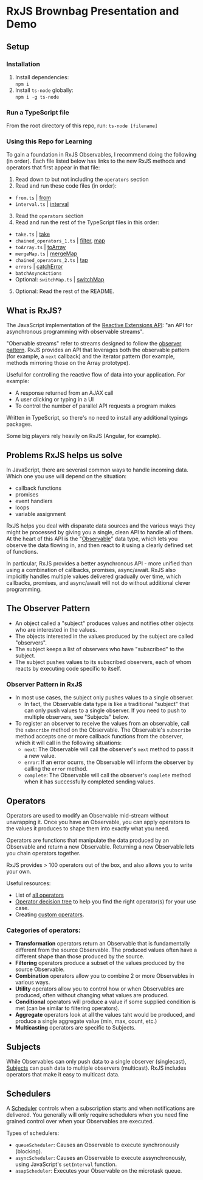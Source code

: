 # RxJS Brownbag Presentation and Demo

## Setup

### Installation
1. Install dependencies:  
`npm i`
2. Install `ts-node` globally:  
`npm i -g ts-node`

### Run a TypeScript file
From the root directory of this repo, run: `ts-node [filename]`

### Using this Repo for Learning
To gain a foundation in RxJS Observables, I recommend doing the following (in order). Each file listed below has links to the new RxJS methods and operators that first appear in that file:
1. Read down to but not including the `operators` section
2. Read and run these code files (in order):
 - `from.ts` | [from](https://rxjs.dev/api/index/function/from)
 - `interval.ts` | [interval](https://rxjs.dev/api/index/function/interval)
3. Read the `operators` section
4. Read and run the rest of the TypeScript files in this order:
 - `take.ts` | [take](https://rxjs.dev/api/operators/take)
 - `chained_operators_1.ts` | [filter](https://rxjs.dev/api/operators/filter), [map](https://rxjs.dev/api/operators/map)
 - `toArray.ts` | [toArray](https://rxjs.dev/api/operators/toArray)
 - `mergeMap.ts` | [mergeMap](https://rxjs.dev/api/operators/mergeMap)
 - `chained_operators_2.ts` | [tap](https://rxjs.dev/api/index/function/tap)
 - `errors` | [catchError](https://rxjs.dev/api/operators/catchError)
 - `batchAsyncActions`
 - Optional: `switchMap.ts` | [switchMap](https://rxjs.dev/api/operators/switchMap)
5. Optional: Read the rest of the README.

## What is RxJS?
The JavaScript implementation of the [Reactive Extensions API](https://reactivex.io): "an API for asynchronous programming with observable streams". 

"Obervable streams" refer to streams designed to follow the [observer pattern](https://en.wikipedia.org/wiki/Observer_pattern). RxJS provides an API that leverages both the observable pattern (for example, a `next` callback) and the iterator pattern (for example, methods mirroring those on the Array prototype).

Useful for controlling the reactive flow of data into your application. For example: 
 - A response returned from an AJAX call  
 - A user clicking or typing in a UI  
 - To control the number of parallel API requests a program makes  

Written in TypeScript, so there's no need to install any additional typings packages.

Some big players rely heavily on RxJS (Angular, for example).

## Problems RxJS helps us solve
In JavaScript, there are severasl common ways to handle incoming data. Which one you use will depend on the situation:
 - callback functions
 - promises
 - event handlers
 - loops
 - variable assignment

RxJS helps you deal with disparate data sources and the various ways they might be processed by giving you a single, clean API to handle all of them. At the heart of this API is the "[Observable](https://rxjs.dev/guide/observable)" data type, which lets you observe the data flowing in, and then react to it using a clearly defined set of functions.

In particular, RxJS provides a better asynchronous API - more unified than using a combination of callbacks, promises, async/await. RxJS also implicitly handles multiple values delivered gradually over time, which callbacks, promises, and async/await will not do without additional clever programming.

## The Observer Pattern
 - An object called a "subject" produces values and notifies other objects who are interested in the values. 
 - The objects interested in the values produced by the subject are called "observers".  
 - The subject keeps a list of observers who have "subscribed" to the subject. 
 - The subject pushes values to its subscribed observers, each of whom reacts by executing code specific to itself.  

### Observer Pattern in RxJS
 - In most use cases, the subject only pushes values to a single observer. 
   - In fact, the Observable data type is like a traditional "subject" that can only push values to a single observer. If you need to push to multiple observers, see "Subjects" below.  
 - To register an observer to receive the values from an observable, call the `subscribe` method on the Observable. The Observable's `subscribe` method accepts one or more callback functions from the observer, which it will call in the following situations:  
   - `next`: The Observable will call the observer's `next` method to pass it a new value.  
   - `error`: If an error ocurrs, the Observable will inform the observer by calling the `error` method.
   - `complete`: The Observable will call the observer's `complete` method when it has successfully completed sending values.  

## Operators
Operators are used to modify an Observable mid-stream without unwrapping it. Once you have an Observable, you can apply operators to the values it produces to shape them into exactly what you need.

Operators are functions that manipulate the data produced by an Observable and return a new Observable. Returning a new Observable lets you chain operators together.

RxJS provides > 100 operators out of the box, and also allows you to write your own.

Useful resources:
 - List of [all operators](https://rxjs.dev/guide/operators)  
 - [Operator decision tree](https://rxjs.dev/operator-decision-tree) to help you find the right operator(s) for your use case.  
 - Creating [custom operators](https://rxjs.dev/operator-decision-tree).

### Categories of operators:
 - **Transformation** operators return an Observable that is fundamentally different from the source Observable. The produced values often have a different shape than those produced by the source.
 - **Filtering** operators produce a subset of the values produced by the source Observable.
 - **Combination** operators allow you to combine 2 or more Observables in various ways.
 - **Utility** operators allow you to control how or when Observables are produced, often without changing what values are produced.
 - **Conditional** operators will produce a value if some supplied condition is met (can be similar to filtering operators).
 - **Aggregate** operators look at all the values taht would be produced, and produce a single aggregate value (min, max, count, etc.)
 - **Multicasting** operators are specific to Subjects.

## Subjects
While Observables can only push data to a single observer (singlecast),
[Subjects](https://rxjs.dev/guide/subject) can push data to multiple observers (multicast). RxJS includes operators that make it easy to multicast data.

## Schedulers
A [Scheduler](https://rxjs.dev/guide/scheduler) controls when a subscription starts and when notifications are delivered. You generally will only require schedulers when you need fine grained control over when your Observables are executed.

Types of schedulers:
 - `queueScheduler`: Causes an Observable to execute synchronously (blocking).
 - `asyncScheduler`: Causes an Observable to execute assynchronously, using JavaScript's `setInterval` function.
 - `asapScheduler`: Executes your Observable on the microtask queue.
